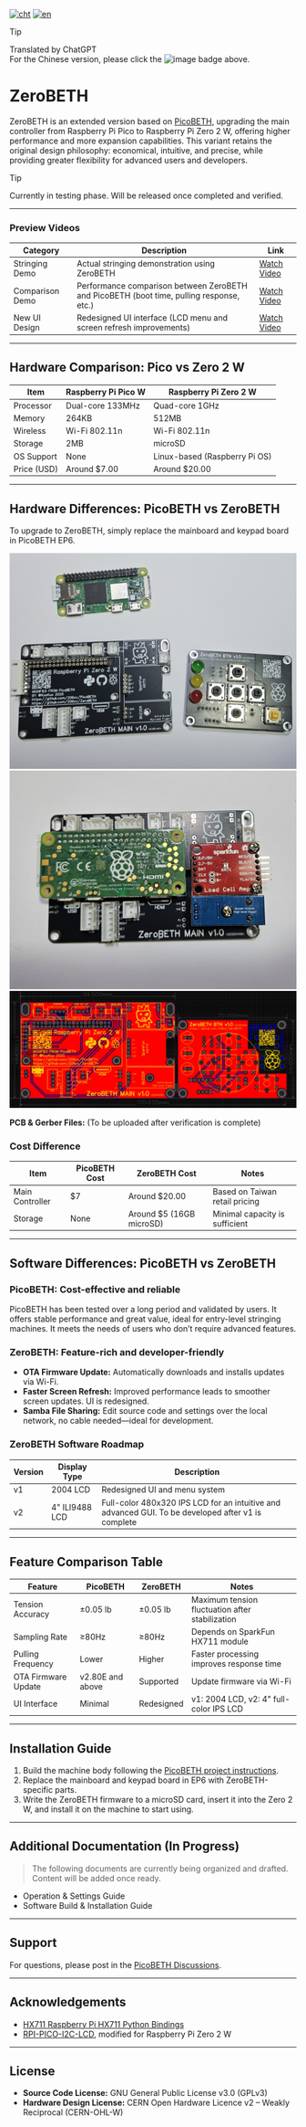 [![cht](https://img.shields.io/badge/lang-cht-green.svg)](README.cht.md)
[![en](https://img.shields.io/badge/lang-en-red.svg)](README.md)

> [!TIP]
> Translated by ChatGPT  
> For the Chinese version, please click the ![image](https://img.shields.io/badge/lang-cht-green.svg) badge above.

# ZeroBETH

ZeroBETH is an extended version based on [PicoBETH](https://github.com/206cc/PicoBETH), upgrading the main controller from Raspberry Pi Pico to Raspberry Pi Zero 2 W, offering higher performance and more expansion capabilities. This variant retains the original design philosophy: economical, intuitive, and precise, while providing greater flexibility for advanced users and developers.

> [!TIP]
> Currently in testing phase. Will be released once completed and verified.

---

### Preview Videos

| Category | Description | Link |
|----------|-------------|------|
| Stringing Demo | Actual stringing demonstration using ZeroBETH | [Watch Video](https://youtu.be/M76PxqrGcno) |
| Comparison Demo | Performance comparison between ZeroBETH and PicoBETH (boot time, pulling response, etc.) | [Watch Video](https://youtu.be/osMxNlAMeeI) |
| New UI Design | Redesigned UI interface (LCD menu and screen refresh improvements) | [Watch Video](https://youtu.be/-ikYBSZI7xk) |

---

## Hardware Comparison: Pico vs Zero 2 W

| Item              | Raspberry Pi Pico W                    | Raspberry Pi Zero 2 W             |
|-------------------|----------------------------------------|-----------------------------------|
| Processor         | Dual-core 133MHz                       | Quad-core 1GHz                    |
| Memory            | 264KB                                  | 512MB                             |
| Wireless          | Wi-Fi 802.11n                          | Wi-Fi 802.11n                     |
| Storage           | 2MB                                    | microSD                           |
| OS Support        | None                                   | Linux-based (Raspberry Pi OS)     |
| Price (USD)       | Around $7.00                           | Around $20.00                     |

---

## Hardware Differences: PicoBETH vs ZeroBETH

To upgrade to ZeroBETH, simply replace the mainboard and keypad board in PicoBETH EP6.

![img_pcb1](docs/img_pcb1.jpg)  
![img_pcb2](docs/img_pcb2.jpg)  
![img_pcb3](docs/img_pcb3.jpg)

**PCB & Gerber Files:** (To be uploaded after verification is complete)

### Cost Difference

| Item             | PicoBETH Cost | ZeroBETH Cost         | Notes                             |
|------------------|---------------|------------------------|-----------------------------------|
| Main Controller  | $7            | Around $20.00          | Based on Taiwan retail pricing    |
| Storage          | None          | Around $5 (16GB microSD) | Minimal capacity is sufficient    |

---

## Software Differences: PicoBETH vs ZeroBETH

### PicoBETH: Cost-effective and reliable

PicoBETH has been tested over a long period and validated by users. It offers stable performance and great value, ideal for entry-level stringing machines. It meets the needs of users who don’t require advanced features.

### ZeroBETH: Feature-rich and developer-friendly

- **OTA Firmware Update:** Automatically downloads and installs updates via Wi-Fi.
- **Faster Screen Refresh:** Improved performance leads to smoother screen updates. UI is redesigned.
- **Samba File Sharing:** Edit source code and settings over the local network, no cable needed—ideal for development.

### ZeroBETH Software Roadmap

| Version | Display Type     | Description                                                             |
|---------|------------------|-------------------------------------------------------------------------|
| v1      | 2004 LCD         | Redesigned UI and menu system                                           |
| v2      | 4" ILI9488 LCD   | Full-color 480x320 IPS LCD for an intuitive and advanced GUI. To be developed after v1 is complete |

---

## Feature Comparison Table

| Feature             | PicoBETH         | ZeroBETH         | Notes                                           |
|---------------------|------------------|------------------|------------------------------------------------|
| Tension Accuracy     | ±0.05 lb         | ±0.05 lb         | Maximum tension fluctuation after stabilization |
| Sampling Rate        | ≥80Hz            | ≥80Hz            | Depends on SparkFun HX711 module               |
| Pulling Frequency    | Lower            | Higher           | Faster processing improves response time       |
| OTA Firmware Update  | v2.80E and above | Supported        | Update firmware via Wi-Fi                      |
| UI Interface         | Minimal          | Redesigned       | v1: 2004 LCD, v2: 4" full-color IPS LCD        |

---

## Installation Guide

1. Build the machine body following the [PicoBETH project instructions](https://github.com/206cc/PicoBETH).
2. Replace the mainboard and keypad board in EP6 with ZeroBETH-specific parts.
3. Write the ZeroBETH firmware to a microSD card, insert it into the Zero 2 W, and install it on the machine to start using.

---

## Additional Documentation (In Progress)

> The following documents are currently being organized and drafted. Content will be added once ready.

- Operation & Settings Guide
- Software Build & Installation Guide

---

## Support

For questions, please post in the [PicoBETH Discussions](https://github.com/206cc/PicoBETH/discussions).

---

## Acknowledgements

- [HX711 Raspberry Pi HX711 Python Bindings](https://github.com/endail/hx711-rpi-py)
- [RPI-PICO-I2C-LCD](https://github.com/T-622/RPI-PICO-I2C-LCD), modified for Raspberry Pi Zero 2 W

---

## License

- **Source Code License:** GNU General Public License v3.0 (GPLv3)  
- **Hardware Design License:** CERN Open Hardware Licence v2 – Weakly Reciprocal (CERN-OHL-W)
